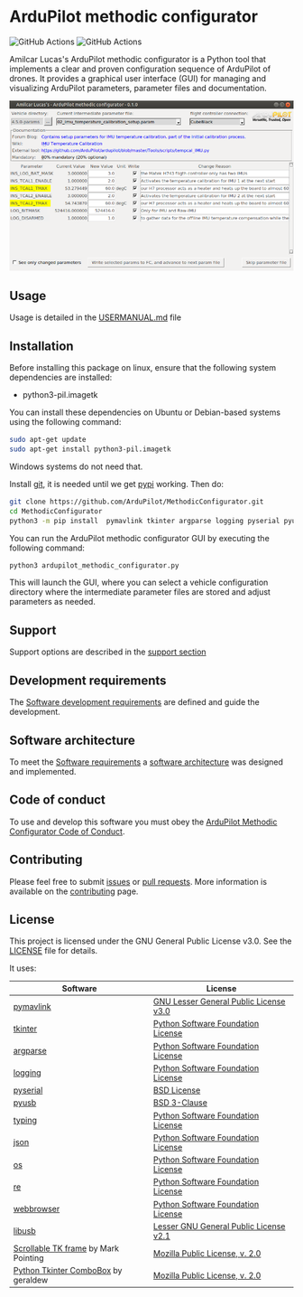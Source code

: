 # ArduPilot methodic configurator

![GitHub Actions](https://github.com/ardupilot/MethodicConfigurator/actions/workflows/windows_build.yml/badge.svg) ![GitHub Actions](https://github.com/ardupilot/MethodicConfigurator/actions/workflows/python-cleanliness.yml/badge.svg)

Amilcar Lucas's ArduPilot methodic configurator is a Python tool that implements a clear and proven configuration sequence of ArduPilot of drones.
It provides a graphical user interface (GUI) for managing and visualizing ArduPilot parameters, parameter files and documentation.

![Application Screenshot](App_screenshot1.png)

## Usage

Usage is detailed in the [USERMANUAL.md](USERMANUAL.md) file

## Installation

Before installing this package on linux, ensure that the following system dependencies are installed:

- python3-pil.imagetk

You can install these dependencies on Ubuntu or Debian-based systems using the following command:

```bash
sudo apt-get update
sudo apt-get install python3-pil.imagetk
```

Windows systems do not need that.

Install [git](https://git-scm.com/), it is needed until we get [pypi](https://pypi.org/) working. Then do:

```bash
git clone https://github.com/ArduPilot/MethodicConfigurator.git
cd MethodicConfigurator
python3 -m pip install  pymavlink tkinter argparse logging pyserial pyusb typing json os re webbrowser
```

You can run the ArduPilot methodic configurator GUI by executing the following command:

```bash
python3 ardupilot_methodic_configurator.py
```

This will launch the GUI, where you can select a vehicle configuration directory where the intermediate parameter files are stored and adjust parameters as needed.

## Support

Support options are described in the [support section](CONTRIBUTING.md#support)

## Development requirements

The [Software development requirements](REQUIREMENTS.md) are defined and guide the development.

## Software architecture

To meet the [Software requirements](REQUIREMENTS.md) a [software architecture](REQUIREMENTS.md#software-architecture) was designed and implemented.

## Code of conduct

To use and develop this software you must obey the [ArduPilot Methodic Configurator Code of Conduct](CODE_OF_CONDUCT.md).

## Contributing

Please feel free to submit [issues](https://github.com/ArduPilot/MethodicConfigurator/issues) or [pull requests](https://github.com/ArduPilot/MethodicConfigurator/pulls). More information is available on the [contributing](CONTRIBUTING.md) page.

## License

This project is licensed under the GNU General Public License v3.0. See the [LICENSE](LICENSE) file for details.

It uses:

| Software | License |
|----------|---------|
| [pymavlink](https://github.com/ArduPilot/pymavlink) | [GNU Lesser General Public License v3.0](https://github.com/ArduPilot/pymavlink/blob/master/COPYING) |
| [tkinter](https://docs.python.org/3/library/tkinter.html) | [Python Software Foundation License](https://docs.python.org/3/license.html) |
| [argparse](https://docs.python.org/3/library/argparse.html) | [Python Software Foundation License](https://docs.python.org/3/license.html) |
| [logging](https://docs.python.org/3/library/logging.html) | [Python Software Foundation License](https://docs.python.org/3/license.html) |
| [pyserial](https://pyserial.readthedocs.io/en/latest/pyserial.html) | [BSD License](https://github.com/pyserial/pyserial/blob/master/LICENSE.txt) |
| [pyusb](https://github.com/pyusb/pyusb) | [BSD 3-Clause](https://github.com/pyusb/pyusb/blob/master/LICENSE) |
| [typing](https://docs.python.org/3/library/typing.html) | [Python Software Foundation License](https://docs.python.org/3/license.html) |
| [json](https://docs.python.org/3/library/json.html) | [Python Software Foundation License](https://docs.python.org/3/license.html) |
| [os](https://docs.python.org/3/library/os.html) | [Python Software Foundation License](https://docs.python.org/3/license.html) |
| [re](https://docs.python.org/3/library/re.html) | [Python Software Foundation License](https://docs.python.org/3/license.html) |
| [webbrowser](https://docs.python.org/3/library/webbrowser.html) | [Python Software Foundation License](https://docs.python.org/3/license.html) |
| [libusb](https://github.com/libusb/libusb) | [Lesser GNU General Public License v2.1](https://github.com/libusb/libusb/blob/master/COPYING) |
| [Scrollable TK frame](https://gist.github.com/mp035/9f2027c3ef9172264532fcd6262f3b01) by Mark Pointing | [Mozilla Public License, v. 2.0](https://mozilla.org/MPL/2.0/) |
| [Python Tkinter ComboBox](https://dev.to/geraldew/python-tkinter-an-exercise-in-wrapping-the-combobox-ndb) by geraldew | [Mozilla Public License, v. 2.0](https://mozilla.org/MPL/2.0/) |
